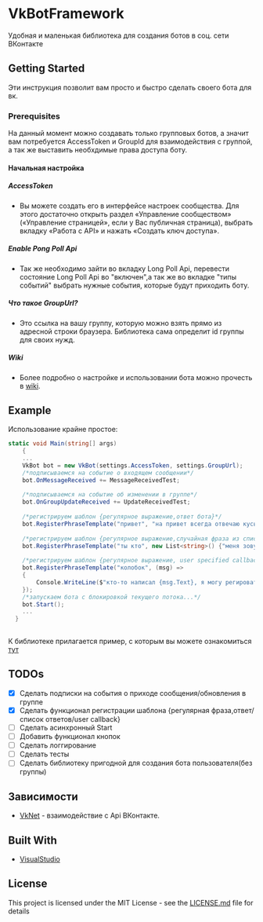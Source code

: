 # VkBotFramework
Удобная и маленькая библиотека для создания ботов в соц. сети ВКонтакте
## Getting Started
Эти инструкция позволит вам просто и быстро сделать своего бота для вк.
### Prerequisites
На данный момент можно создавать только групповых ботов, а значит вам потребуется AccessToken и GroupId для взаимодействия с группой, а так же выставить необхдимые права доступа боту.

#### Начальная настройка
##### AccessToken
- Вы можете создать его в интерфейсе настроек сообщества. Для этого достаточно открыть раздел «Управление сообществом» («Управление страницей», если у Вас публичная страница), выбрать вкладку «Работа с API» и нажать «Создать ключ доступа».
##### Enable Pong Poll Api
- Так же необходимо зайти во вкладку Long Poll Api, перевести состояние Long Poll Api во "включен",а так же во вкладке "типы событий" выбрать нужные события, которые будут приходить боту.
##### Что такое GroupUrl?
- Это ссылка на вашу группу, которую можно взять прямо из адресной строки браузера. Библиотека сама определит id группы для своих нужд.
##### Wiki
- Более подробно о настройке и использовании бота можно прочесть в [wiki](https://github.com/truecooler/VkBotFramework/wiki).
## Example
Использование крайне простое:

```c#
static void Main(string[] args)
	{
  	...
	VkBot bot = new VkBot(settings.AccessToken, settings.GroupUrl);
	/*подписываемся на событие о входящем сообщении*/
	bot.OnMessageReceived += MessageReceivedTest; 
	
	/*подписываемся на событие об изменении в группе*/
	bot.OnGroupUpdateReceived += UpdateReceivedTest; 
  
	/*регистрируем шаблон {регулярное выражение,ответ бота}*/
	bot.RegisterPhraseTemplate("привет", "на привет всегда отвечаю кусь"); 
	
	/*регистрируем шаблон {регулярное выражение,случайная фраза из списка}*/
	bot.RegisterPhraseTemplate("ты кто", new List<string>() {"меня зовут мишутка","вы о ком","не говори так со мной","а ты кто?"}); 
	
	/*регистрируем шаблон {регулярное выражение, user specified callback}*/
	bot.RegisterPhraseTemplate("колобок", (msg) =>
	{
		Console.WriteLine($"кто-то написал {msg.Text}, я могу регировать на эту фразу так, как я хочу! system(\"reboot\")");
	});
	/*запускаем бота с блокировкой текущего потока...*/
	bot.Start();
  	...
  }
        
```
К библиотеке прилагается пример, с которым вы можете ознакомиться [тут](https://github.com/truecooler/VkBotFramework/blob/master/VkBotExample/Program.cs)

## TODOs
- [x] Сделать подписки на события о приходе сообщения/обновления в группе
- [x] Сделать функционал регистрации шаблона {регулярная фраза,ответ/список ответов/user callback}
- [ ] Сделать асинхронный Start
- [ ] Добавить функционал кнопок
- [ ] Сделать логгирование
- [ ] Сделать тесты
- [ ] Сделать библиотеку пригодной для создания бота пользователя(без группы)

## Зависимости

* [VkNet](https://github.com/vknet/vk) - взаимодействие с Api ВКонтакте.

## Built With

* [VisualStudio](http://visualstudio.com)

## License

This project is licensed under the MIT License - see the [LICENSE.md](LICENSE.md) file for details
